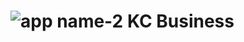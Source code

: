 # ![app name-2](https://user-images.githubusercontent.com/98275292/208930594-7a5ceb37-8125-449d-83b3-02e7e64bb868.svg) KC Business
